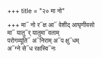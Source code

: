 +++
title = "२० मा नो"

+++
मा᳓ नो र᳓क्ष आ᳓ वेशीद् आघृणीवसो  
मा᳓ यातु᳓र् यातुमा᳓वताम्  
परोगव्यूति᳓ अ᳓निराम् अ᳓प क्षु᳓धम्  
अ᳓ग्ने से᳓ध रक्षस्वि᳓नः